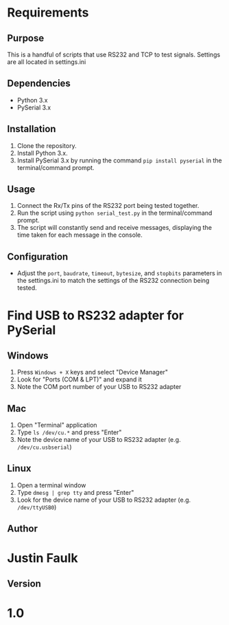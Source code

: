 # Requirements

## Purpose

This is a handful of scripts that use RS232 and TCP to test signals. Settings are all located in settings.ini

## Dependencies

- Python 3.x
- PySerial 3.x

## Installation

1. Clone the repository.
2. Install Python 3.x.
3. Install PySerial 3.x by running the command `pip install pyserial` in the terminal/command prompt.

## Usage

1. Connect the Rx/Tx pins of the RS232 port being tested together.
2. Run the script using `python serial_test.py` in the terminal/command prompt.
3. The script will constantly send and receive messages, displaying the time taken for each message in the console.

## Configuration

- Adjust the `port`, `baudrate`, `timeout`, `bytesize`, and `stopbits` parameters in the settings.ini to match the settings of the RS232 connection being tested.

# Find USB to RS232 adapter for PySerial

## Windows

1. Press `Windows + X` keys and select "Device Manager"
2. Look for "Ports (COM & LPT)" and expand it
3. Note the COM port number of your USB to RS232 adapter

## Mac

1. Open "Terminal" application
2. Type `ls /dev/cu.*` and press "Enter"
3. Note the device name of your USB to RS232 adapter (e.g. `/dev/cu.usbserial`)

## Linux

1. Open a terminal window
2. Type `dmesg | grep tty` and press "Enter"
3. Look for the device name of your USB to RS232 adapter (e.g. `/dev/ttyUSB0`)

## Author

# Justin Faulk

## Version

# 1.0
